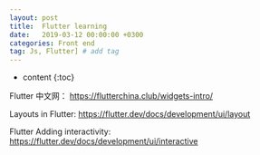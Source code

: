 ```yaml
---
layout: post
title:  Flutter learning
date:   2019-03-12 00:00:00 +0300
categories: Front end
tag: Js, Flutter] # add tag
---
```


* content
{:toc}


Flutter 中文网：
https://flutterchina.club/widgets-intro/

Layouts in Flutter:
https://flutter.dev/docs/development/ui/layout

Flutter Adding interactivity:
https://flutter.dev/docs/development/ui/interactive